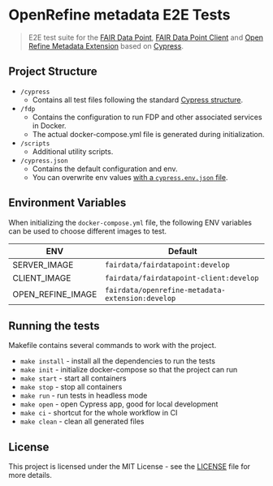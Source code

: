 # OpenRefine metadata E2E Tests

> E2E test suite for the [FAIR Data Point](https://github.com/FAIRDataTeam/FAIRDataPoint), [FAIR Data Point Client](https://github.com/FAIRDataTeam/FAIRDataPoint-client) and [Open Refine Metadata Extension](https://github.com/FAIRDataTeam/OpenRefine-metadata-extension) based on [Cypress](https://www.cypress.io).


## Project Structure

- `/cypress`
    - Contains all test files following the standard [Cypress structure](https://docs.cypress.io/guides/core-concepts/writing-and-organizing-tests.html#Support-file).
- `/fdp`
    - Contains the configuration to run FDP and other associated services in Docker.
    - The actual docker-compose.yml file is generated during initialization.
- `/scripts`
    - Additional utility scripts.
- `/cypress.json`
    - Contains the default configuration and env.
    - You can overwrite env values [with a `cypress.env.json` file](https://docs.cypress.io/guides/guides/environment-variables.html#Option-2-cypress-env-json).


## Environment Variables

When initializing the `docker-compose.yml` file, the following ENV variables can be used to choose different images to test.

| ENV | Default |
| --- | --- |
| SERVER_IMAGE | `fairdata/fairdatapoint:develop` |
| CLIENT_IMAGE | `fairdata/fairdatapoint-client:develop` |
| OPEN_REFINE_IMAGE | `fairdata/openrefine-metadata-extension:develop` |

## Running the tests

Makefile contains several commands to work with the project.

- `make install` - install all the dependencies to run the tests
- `make init` - initialize docker-compose so that the project can run
- `make start` - start all containers
- `make stop` - stop all containers
- `make run` - run tests in headless mode
- `make open` - open Cypress app, good for local development
- `make ci` - shortcut for the whole workflow in CI
- `make clean` - clean all generated files

## License

This project is licensed under the MIT License - see the [LICENSE](LICENSE) file for more details.
